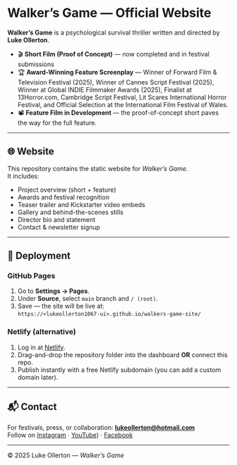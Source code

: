 # Walker’s Game — Official Website

**Walker’s Game** is a psychological survival thriller written and directed by **Luke Ollerton**.  

- 🎬 **Short Film (Proof of Concept)** — now completed and in festival submissions  
- 🏆 **Award-Winning Feature Screenplay** — Winner of Forward Film & Television Festival (2025), Winner of Cannes Script Festival (2025), Winner at Global INDIE Filmmaker Awards (2025), Finalist at 13Horror.com, Cambridge Script Festival, Lit Scares International Horror Festival, and Official Selection at the International Film Festival of Wales.  
- 📽 **Feature Film in Development** — the proof-of-concept short paves the way for the full feature.  

---

## 🌐 Website
This repository contains the static website for *Walker’s Game*.  
It includes:
- Project overview (short + feature)  
- Awards and festival recognition  
- Teaser trailer and Kickstarter video embeds  
- Gallery and behind-the-scenes stills  
- Director bio and statement  
- Contact & newsletter signup  

---

## 🚀 Deployment

### GitHub Pages
1. Go to **Settings → Pages**.  
2. Under **Source**, select `main` branch and `/ (root)`.  
3. Save — the site will be live at:  
   `https://<lukeollerton1067-ui>.github.io/walkers-game-site/`

### Netlify (alternative)
1. Log in at [Netlify](https://www.netlify.com).  
2. Drag-and-drop the repository folder into the dashboard **OR** connect this repo.  
3. Publish instantly with a free Netlify subdomain (you can add a custom domain later).  

---

## 📬 Contact
For festivals, press, or collaboration: **lukeollerton@hotmail.com**  
Follow on [Instagram](https://instagram.com/ollertonluke/) · [YouTube](https://youtu.be/H7n5N6jQkqs)) · [Facebook](https://facebook.com/people/Walkers-Game/61577796253060/)  

--- 

© 2025 Luke Ollerton — *Walker’s Game*

